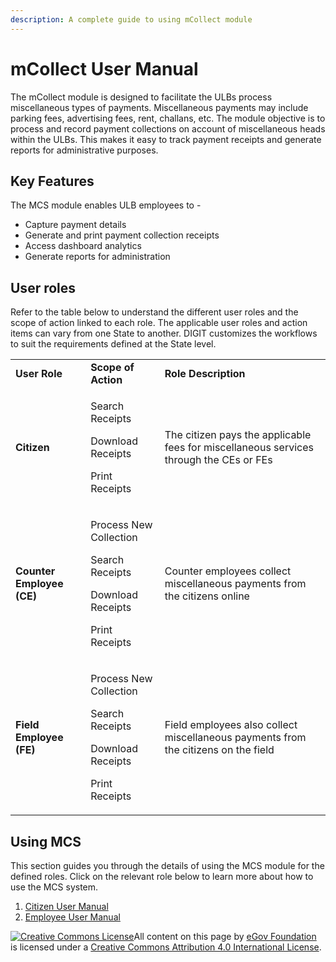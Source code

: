 ```yaml
---
description: A complete guide to using mCollect module
---
```


# mCollect User Manual

The mCollect module is designed to facilitate the ULBs process miscellaneous types of payments. Miscellaneous payments may include parking fees, advertising fees, rent, challans, etc. The module objective is to process and record payment collections on account of miscellaneous heads within the ULBs. This makes it easy to track payment receipts and generate reports for administrative purposes.

## Key Features <a href="#key-features" id="key-features"></a>

The MCS module enables ULB employees to -

* Capture payment details
* Generate and print payment collection receipts
* Access dashboard analytics
* Generate reports for administration

## **User roles** <a href="#user-roles" id="user-roles"></a>

Refer to the table below to understand the different user roles and the scope of action linked to each role. The applicable user roles and action items can vary from one State to another. DIGIT customizes the workflows to suit the requirements defined at the State level.

|                           |                                                                                                  |                                                                                        |
| ------------------------- | ------------------------------------------------------------------------------------------------ | -------------------------------------------------------------------------------------- |
| **User Role**             | **Scope of Action**                                                                              | **Role Description**                                                                   |
| **Citizen**               | <p>Search Receipts</p><p>Download Receipts</p><p>Print Receipts</p>                              | The citizen pays the applicable fees for miscellaneous services through the CEs or FEs |
| **Counter Employee (CE)** | <p>Process New Collection</p><p>Search Receipts</p><p>Download Receipts</p><p>Print Receipts</p> | Counter employees collect miscellaneous payments from the citizens online              |
| **Field Employee (FE)**   | <p>Process New Collection</p><p>Search Receipts</p><p>Download Receipts</p><p>Print Receipts</p> | Field employees also collect miscellaneous payments from the citizens on the field     |

## **Using MCS** <a href="#using-mcs" id="using-mcs"></a>

This section guides you through the details of using the MCS module for the defined roles. Click on the relevant role below to learn more about how to use the MCS system.

1. [Citizen User Manual](mcs-citizen-user-manual.md)
2. [Employee User Manual](mcs-employee-user-manual.md)

[![Creative Commons License](https://i.creativecommons.org/l/by/4.0/80x15.png)](http://creativecommons.org/licenses/by/4.0/)All content on this page by [eGov Foundation ](https://egov.org.in/)is licensed under a [Creative Commons Attribution 4.0 International License](http://creativecommons.org/licenses/by/4.0/).
